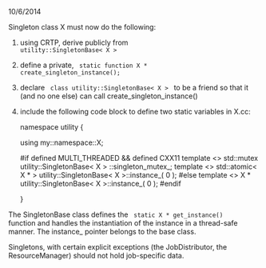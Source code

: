 10/6/2014

Singleton class X must now do the following:
1) using CRTP, derive publicly from <code> utility::SingletonBase< X > </code>

2) define a private, <code> static function X * create_singleton_instance(); </code>

3) declare <code> class utility::SingletonBase< X > </code> to be a friend so that it
    (and no one else) can call create_singleton_instance()

4) include the following code block to define two static variables in X.cc:
    

    namespace utility {
    
    using my::namespace::X;
    
    #if defined MULTI_THREADED && defined CXX11
    template <> std::mutex utility::SingletonBase< X > ::singleton_mutex_;
    template <> std::atomic< X * > utility::SingletonBase< X >::instance_( 0 );
    #else
    template <> X * utility::SingletonBase< X >::instance_( 0 );
    #endif
    
    }
    

The SingletonBase class defines the <code> static X * get_instance() </code> function and handles
the instantiation of the instance in a thread-safe manner. The instance_ pointer
belongs to the base class.
    
Singletons, with certain explicit exceptions (the JobDistributor, the ResourceManager)
should not hold job-specific data.
